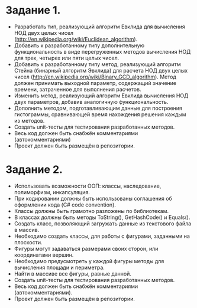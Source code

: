 # Задание 1.
* Разработать тип, реализующий алгоритм Евклида для вычисления НОД двух целых чисел (http://en.wikipedia.org/wiki/Euclidean_algorithm).
* Добавить к разработанному типу дополнительную функциональность в виде перегруженных методов вычисления НОД для трех, четырех или пяти целых чисел.
* Добавить к разработанному типу метод, реализующий алгоритм Стейна (бинарный алгоритм Эвклида) для расчета НОД двух целых чисел (http://en.wikipedia.org/wiki/Binary_GCD_algorithm). Метод должен принимать выходной параметр, содержащий значение времени, затраченное для выполнения расчетов.
* Изменить метод, реализующий алгоритм Евклида вычисления НОД двух параметров, добавив аналогичную функциональность.
* Дополнить методом, подготавливающим данные для построения гистограммы, сравнивающей время нахождения решения каждым из методов.
* Создать unit-тесты для тестирования разработанных методов.
* Весь код должен быть снабжён комментариями (автокомментариями)
* Проект должен быть размещён в репозитории.

# Задание 2.
* Использовать возможности ООП: классы, наследование, полиморфизм, инкапсуляция.
* При кодировании должны быть использованы соглашения об оформлении кода (C# code convention).
* Классы должны быть грамотно разложены по библиотекам.
* В классах должны быть методы ToString(), GetHashCode() и Equals().
* Создать класс, позволяющий загружать данные из текстового файла в массив.
* Необходимо создать классы, для работы с фигурами, заданными на плоскости.
* Фигуры могут задаваться размерами своих сторон, или координатами вершин.
* Необходимо предусмотреть у каждой фигуры методы для вычисления площади и периметра.
* Найти в массиве все фигуры, равные данной.
* Создать unit-тесты для тестирования разработанных методов.
* Весь код должен быть снабжён комментариями (автокомментариями).
* Проект должен быть размещён в репозитории.
